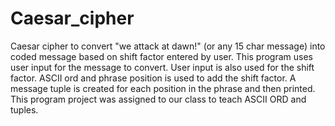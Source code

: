 # Caesar_cipher
Caesar cipher to convert "we attack at dawn!" (or any 15 char message) into coded message based on shift factor entered by user.
This program uses user input for the message to convert. User input is also used for the shift factor. ASCII ord and phrase position is used to add the shift factor. 
A message tuple is created for each position in the phrase and then printed.
This program project was assigned to our class to teach ASCII ORD and tuples. 
